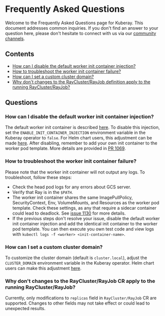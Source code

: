 # Frequently Asked Questions

Welcome to the Frequently Asked Questions page for Kuberay. This document addresses common inquiries. If you don't find an answer to your question here, please don't hesitate to connect with us via our [community channels](https://github.com/ray-project/kuberay#getting-involved).

## Contents

- [How can I disable the default worker init container injection?](#how-can-i-disable-the-default-worker-init-container-injection)
- [How to troubleshoot the worker init container failure?](#how-to-troubleshoot-the-worker-init-container-failure)
- [How can I set a custom cluster domain?](#how-can-i-set-a-custom-cluster-domain)
- [Why don't changes to the RayCluster/RayJob definition apply to the running RayCluster/RayJob?](#why-dont-changes-to-the-rayclusterrayjob-definition-apply-to-the-running-rayclusterrayjob)

## Questions

### How can I disable the default worker init container injection?

The default worker init container is described [here](https://github.com/ray-project/kuberay/blob/2de3fe5ca3cf206c4ebb9912e128295e5cc5db45/ray-operator/controllers/ray/common/pod.go#L207). To disable this injection, set the `ENABLE_INIT_CONTAINER_INJECTION` environment variable in the Kuberay operator to `false`. For Helm chart users, this adjustment can be made [here](https://github.com/ray-project/kuberay/blob/2de3fe5ca3cf206c4ebb9912e128295e5cc5db45/helm-chart/kuberay-operator/values.yaml#L74). After disabling, remember to add your own init container to the worker pod template. More details are provided in [PR 1069](https://github.com/ray-project/kuberay/pull/1069).

### How to troubleshoot the worker init container failure?

Please note that the worker init container will not output any logs. To troubleshoot, follow these steps:
- Check the head pod logs for any errors about GCS server.
- Verify that Ray is in the `$PATH`.
- The worker init container shares the same ImagePullPolicy, SecurityContext, Env, VolumeMounts, and Resources as the worker pod template. Check these settings, as any that require a sidecar container could lead to deadlock. See [issue 1130](https://github.com/ray-project/kuberay/issues/1130) for more details.
- If the previous steps don't resolve your issue, disable the default worker init container injection and add the identical init container to the worker pod template. You can then execute you own test code and view logs with `kubectl logs -f <worker> <init-container-name>`.

### How can I set a custom cluster domain?

To customize the cluster domain (default is `cluster.local`), adjust the `CLUSTER_DOMAIN` environment variable in the Kuberay operator. Helm chart users can make this adjustment [here](https://github.com/ray-project/kuberay/blob/master/helm-chart/kuberay-operator/values.yaml#L78).

### Why don't changes to the RayCluster/RayJob CR apply to the running RayCluster/RayJob?

Currently, only modifications to `replicas` field in `RayCluster/RayJob` CR are supported. Changes to other fields may not take effect or could lead to unexpected results.
